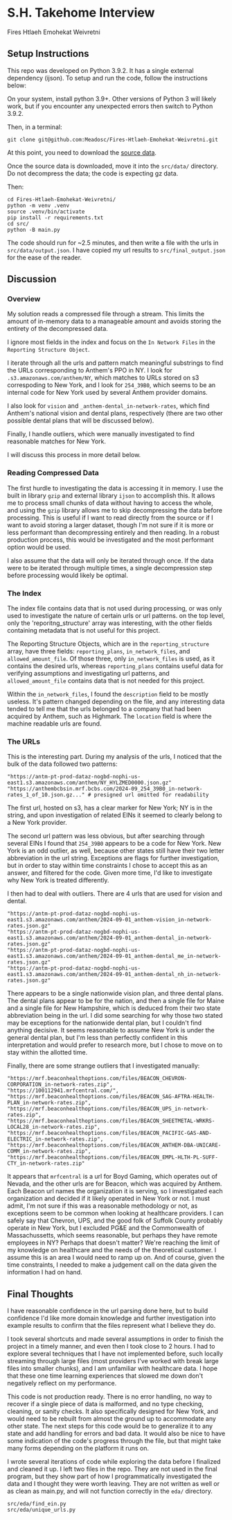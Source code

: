 # S.H. Takehome Interview
Fires Htlaeh Emohekat Weivretni

## Setup Instructions
This repo was developed on Python 3.9.2. It has a single external dependency (ijson). To setup and run the code, follow the instructions below:

On your system, install python 3.9+. Other versions of Python 3 will likely work, but if you encounter any unexpected errors then switch to Python 3.9.2.

Then, in a terminal:
```
git clone git@github.com:Meadosc/Fires-Htlaeh-Emohekat-Weivretni.git
```

At this point, you need to download the [source data](https://antm-pt-prod-dataz-nogbd-nophi-us-east1.s3.amazonaws.com/anthem/2024-09-01_anthem_index.json.gz).

Once the source data is downloaded, move it into the `src/data/` directory. Do not decompress the data; the code is expecting gz data.

Then:
```
cd Fires-Htlaeh-Emohekat-Weivretni/
python -m venv .venv
source .venv/bin/activate
pip install -r requirements.txt
cd src/
python -B main.py
```

The code should run for ~2.5 minutes, and then write a file with the urls in `src/data/output.json`. I have copied my url results to `src/final_output.json` for the ease of the reader.



## Discussion

### Overview

My solution reads a compressed file through a stream. This limits the amount of in-memory data to a manageable amount and avoids storing the entirety of the decompressed data. 

I ignore most fields in the index and focus on the `In Network Files` in the `Reporting Structure Object`. 

I iterate through all the urls and pattern match meaningful substrings to find the URLs corresponding to Anthem's PPO in NY. I look for `.s3.amazonaws.com/anthem/NY`, which matches to URLs stored on s3 correspoding to New York, and I look for `254_39B0`, which seems to be an internal code for New York used by several Anthem provider domains. 

I also look for `vision` and `_anthem-dental_in-network-rates`, which find Anthem's national vision and dental plans, respectively (there are two other possible dental plans that will be discussed below). 

Finally, I handle outliers, which were manually investigated to find reasonable matches for New York.

I will discuss this process in more detail below.

### Reading Compressed Data

The first hurdle to investigating the data is accessing it in memory. I use the built in library `gzip` and external library `ijson` to accomplish this. It allows me to process small chunks of data without having to access the whole, and using the `gzip` library allows me to skip decompressing the data before processing. This is useful if I want to read directly from the source or if I want to avoid storing a larger dataset, though I'm not sure if it is more or less performant than decompressing entirely and then reading. In a robust production process, this would be investigated and the most performant option would be used.

I also assume that the data will only be iterated  through once. If the data were to be iterated through multiple times, a single decompression step before processing would likely be optimal.

### The Index

The index file contains data that is not used during processing, or was only used to investigate the nature of certain urls or url patterns. on the top level, only the 'reporitng_structure' array was interesting, with the other fields containing metadata that is not useful for this project. 

The Reporting Structure Objects, which are in the `reporting_structure` array, have three fields: `reporting_plans`, `in_network_files`, and `allowed_amount_file`. Of those three, only `in_network_files` is used, as it contains the desired urls, whereas `reporting_plans` contains useful data for verifying assumptions and investigating url patterns, and `allowed_amount_file` contains data that is not needed for this project.

Within the `in_network_files`, I found the `description` field to be mostly useless. It's pattern changed depending on the file, and any interesting data tended to tell me that the urls belonged to a company that had been acquired by Anthem, such as Highmark. The `location` field is where the machine readable urls are found.

### The URLs

This is the interesting part. During my analysis of the urls, I noticed that the bulk of the data followed two patterns:
```
"https://antm-pt-prod-dataz-nogbd-nophi-us-east1.s3.amazonaws.com/anthem/NY_HYLZMED0000.json.gz"
"https://anthembcbsin.mrf.bcbs.com/2024-09_254_39B0_in-network-rates_1_of_10.json.gz..." # presigned url omitted for readability
```
The first url, hosted on s3, has a clear marker for New York; NY is in the string, and upon investigation of related EINs it seemed to clearly belong to a New York provider.

The second url pattern was less obvious, but after searching through several EINs I found that `254_39B0` appears to be a code for New York. New York is an odd outlier, as well, because other states still have their two letter abbreviation in the url string. Exceptions are flags for further investigation, but in order to stay within time constraints I chose to accept this as an answer, and filtered for the code. Given more time, I'd like to investigate why New York is treated differently.

I then had to deal with outliers. There are 4 urls that are used for vision and dental.
```
"https://antm-pt-prod-dataz-nogbd-nophi-us-east1.s3.amazonaws.com/anthem/2024-09-01_anthem-vision_in-network-rates.json.gz"
"https://antm-pt-prod-dataz-nogbd-nophi-us-east1.s3.amazonaws.com/anthem/2024-09-01_anthem-dental_in-network-rates.json.gz"
"https://antm-pt-prod-dataz-nogbd-nophi-us-east1.s3.amazonaws.com/anthem/2024-09-01_anthem-dental_me_in-network-rates.json.gz"
"https://antm-pt-prod-dataz-nogbd-nophi-us-east1.s3.amazonaws.com/anthem/2024-09-01_anthem-dental_nh_in-network-rates.json.gz"
```
There appears to be a single nationwide vision plan, and three dental plans. The dental plans appear to be for the nation, and then a single file for Maine and a single file for New Hampshire, which is deduced from their two state abbreviation being in the url. I did some searching for why those two stated may be exceptions for the nationwide dental plan, but I couldn't find anything decisive. It seems reasonable to assume New York is under the general dental plan, but I'm less than perfectly confident in this interpretation and would prefer to research more, but I chose to move on to stay within the allotted time.

Finally, there are some strange outliers that I investigated manually:
```
"https://mrf.beaconhealthoptions.com/files/BEACON_CHEVRON-CORPORATION_in-network-rates.zip",
"https://100112941.mrfcentral.com/",
"https://mrf.beaconhealthoptions.com/files/BEACON_SAG-AFTRA-HEALTH-PLAN_in-network-rates.zip",
"https://mrf.beaconhealthoptions.com/files/BEACON_UPS_in-network-rates.zip",
"https://mrf.beaconhealthoptions.com/files/BEACON_SHEETMETAL-WRKRS-LOCAL28_in-network-rates.zip",
"https://mrf.beaconhealthoptions.com/files/BEACON_PACIFIC-GAS-AND-ELECTRIC_in-network-rates.zip",
"https://mrf.beaconhealthoptions.com/files/BEACON_ANTHEM-DBA-UNICARE-COMM_in-network-rates.zip",
"https://mrf.beaconhealthoptions.com/files/BEACON_EMPL-HLTH-PL-SUFF-CTY_in-network-rates.zip"
```
It appears that `mrfcentral` is a url for Boyd Gaming, which operates out of Nevada, and the other urls are for Beacon, which was acquired by Anthem. Each Beacon url names the organization it is serving, so I investigated each organization and decided if it likely operated in New York or not. I must admit, I'm not sure if this was a reasonable methodology or not, as exceptions seem to be common when looking at healthcare providers. I can safely say that Chevron, UPS, and the good folk of Suffolk County probably operate in New York, but I excluded PG&E and the Commonwealth of Massachussetts, which seems reasonable, but perhaps they have remote employees in NY? Perhaps that doesn't matter? We're reaching the limit of my knowledge on healthcare and the needs of the theoretical customer. I assume this is an area I would need to ramp up on. And of course, given the time constraints, I needed to make a judgement call on the data given the information I had on hand.


## Final Thoughts

I have reasonable confidence in the url parsing done here, but to build confidence I'd like more domain knowledge and further investigation into example results to confirm that the files represent what I believe they do. 

I took several shortcuts and made several assumptions in order to finish the project in a timely manner, and even then I took close to 2 hours. I had to explore several techniques that I have not implemented before, such locally streaming through large files (most providers I've worked with break large files into smaller chunks), and I am unfamiliar with healthcare data. I hope that these one time learning experiences that slowed me down don't negatively reflect on my performance.

This code is not production ready. There is no error handling, no way to recover if a single piece of data is malformed, and no type checking, cleaning, or sanity checks. It also specifically designed for New York, and would need to be rebuilt from almost the ground up to accommodate any other state. The next steps for this code would be to generalize it to any state and add handling for errors and bad data. It would also be nice to have some indication of the code's progress through the file, but that might take many forms depending on the platform it runs on.

I wrote several iterations of code while exploring the data before I finalized and cleaned it up. I left two files in the repo. They are not used in the final program, but they show part of how I programmatically investigated the data and I thought they were worth leaving. They are not written as well or as clean as main.py, and will not function correctly in the `eda/` directory.
```
src/eda/find_ein.py
src/eda/unique_urls.py
```
